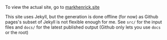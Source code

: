To view the actual site, go to [markhenrick.site](https://markhenrick.site)

This site uses Jekyll, but the generation is done offline (for now) as Github pages's subset of Jekyll is not flexible enough for me. See `src/` for the input files and `docs/` for the latest published output (Github only lets you use `docs` or the root)